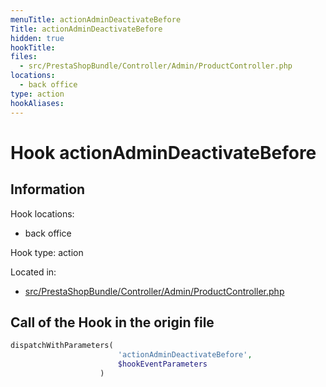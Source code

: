 ```yaml
---
menuTitle: actionAdminDeactivateBefore
Title: actionAdminDeactivateBefore
hidden: true
hookTitle: 
files:
  - src/PrestaShopBundle/Controller/Admin/ProductController.php
locations:
  - back office
type: action
hookAliases:
---
```


# Hook actionAdminDeactivateBefore

## Information

Hook locations: 
  - back office

Hook type: action

Located in: 
  - [src/PrestaShopBundle/Controller/Admin/ProductController.php](https://github.com/PrestaShop/PrestaShop/blob/8.0.x/src/PrestaShopBundle/Controller/Admin/ProductController.php)

## Call of the Hook in the origin file

```php
dispatchWithParameters(
                        'actionAdminDeactivateBefore',
                        $hookEventParameters
                    )
```